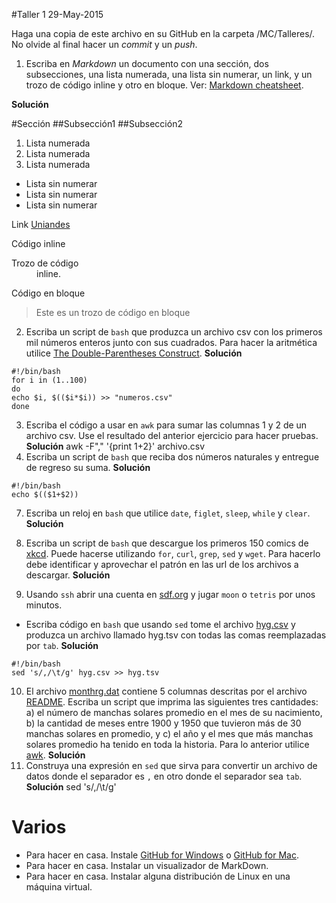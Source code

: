 #Taller 1
29-May-2015

Haga una copia de este archivo en su GitHub en la carpeta /MC/Talleres/. No olvide al final hacer un *commit* y un *push*.

1. Escriba en *Markdown* un documento con una sección, dos subsecciones, una lista numerada, una lista sin numerar, un link, y un trozo de código inline y otro en bloque. Ver: [Markdown cheatsheet](https://github.com/adam-p/markdown-here/wiki/Markdown-Cheatsheet).

**Solución**

#Sección
##Subsección1
##Subsección2

1. Lista numerada
2. Lista numerada
3. Lista numerada

+ Lista sin numerar
+ Lista sin numerar
+ Lista sin numerar

Link [Uniandes](http://www.uniandes.edu.co)

Código inline
<dl>
  <dt>Trozo de código</dt>
  <dd>inline.</dd>
</dl> 

Código en bloque

> Este es un trozo de código 
> en bloque

2. Escriba un script de `bash` que produzca un archivo csv con los primeros mil números enteros junto con sus cuadrados. Para hacer la aritmética utilice [The Double-Parentheses Construct](http://www.tldp.org/LDP/abs/html/dblparens.html).
**Solución**
```
#!/bin/bash
for i in (1..100)
do
echo $i, $(($i*$i)) >> "numeros.csv"
done
```
3. Escriba el código a usar en `awk` para sumar las columnas 1 y 2 de un archivo csv. Use el resultado del anterior ejercicio para hacer pruebas.
**Solución**
awk -F"," '{print $1+$2}' archivo.csv
4. Escriba un script de `bash` que reciba dos números naturales y entregue de regreso su suma.
**Solución**
```
#!/bin/bash
echo $(($1+$2))
```
7. Escriba un reloj en `bash` que utilice `date`, `figlet`, `sleep`, `while` y `clear`.
**Solución** 

8. Escriba un script de `bash` que descargue los primeros 150 comics de [xkcd](http://xkcd.com/). Puede hacerse utilizando `for`, `curl`, `grep`, `sed` y `wget`. Para hacerlo debe identificar y aprovechar el patrón en las url de los archivos a descargar.
**Solución**

9. Usando `ssh` abrir una cuenta en [sdf.org](http://www.sdf.org) y jugar `moon` o `tetris` por unos minutos.
+ Escriba código en `bash` que usando `sed` tome el archivo [hyg.csv](https://raw.githubusercontent.com/ComputoCienciasUniandes/HerramientasComputacionales/master/Lectures/2015-10/LaTeX/hipparcoscat/hyg.csv) y produzca un archivo llamado hyg.tsv con todas las comas reemplazadas por `tab`.
**Solución**
```
#!/bin/bash
sed 's/,/\t/g' hyg.csv >> hyg.tsv
```
10. El archivo [monthrg.dat](https://raw.githubusercontent.com/ComputoCienciasUniandes/MetodosComputacionalesDatos/master/hands_on/solar/monthrg.dat) contiene 5 columnas descritas por el archivo [README](https://github.com/ComputoCienciasUniandes/MetodosComputacionalesDatos/blob/master/hands_on/solar/README). Escriba un script que imprima las siguientes tres cantidades: a) el número de manchas solares promedio en el mes de su nacimiento, b) la cantidad de meses entre 1900 y 1950 que tuvieron más de 30 manchas solares en promedio, y c) el año y el mes que más manchas solares promedio ha tenido en toda la historia. Para lo anterior utilice [awk](http://www.staff.science.uu.nl/~oostr102/docs/nawk/nawkA4.pdf).
**Solución**
11. Construya una expresión en `sed` que sirva para convertir un archivo de datos donde el separador es  `,` en otro donde el separador sea `tab`. 
**Solución**
sed 's/,/\t/g'


# Varios

+ Para hacer en casa. Instale [GitHub for Windows](https://windows.github.com/) o [GitHub for Mac](https://mac.github.com/).
+ Para hacer en casa. Instalar un visualizador de MarkDown.
+ Para hacer en casa. Instalar alguna distribución de Linux en una máquina virtual.